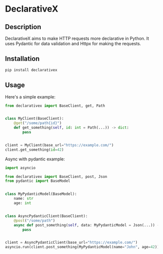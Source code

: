 # DeclarativeX

## Description
DeclarativeX aims to make HTTP requests more declarative in Python. It uses Pydantic for data validation and Httpx for making the requests.

## Installation
```bash
pip install declarativex
```

## Usage
Here's a simple example:
```python
from declarativex import BaseClient, get, Path


class MyClient(BaseClient):
    @get("/some/path{id}")
    def get_something(self, id: int = Path(...)) -> dict:
        pass


client = MyClient(base_url="https://example.com/")
client.get_something(id=42)
```

Async with pydantic example:
```python
import asyncio

from declarativex import BaseClient, post, Json
from pydantic import BaseModel


class MyPydanticModel(BaseModel):
    name: str
    age: int


class AsyncPydanticClient(BaseClient):
    @post("/some/path")
    async def post_something(self, data: MyPydanticModel = Json(...)) -> MyPydanticModel:
        pass


client = AsyncPydanticClient(base_url="https://example.com/")
asyncio.run(client.post_something(MyPydanticModel(name="John", age=42))

```